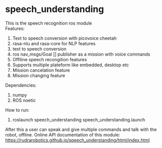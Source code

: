 # speech_understanding

This is the speech recognition ros module  
Features:  
1. Text to speech conversion with picovoice cheetah  
2. rasa-nlu and rasa-core for NLP features    
3. text to speech conversion   
4. ros nav_msgs/Goal [] publisher as a mission with voice commands  
5. Offiline speech recongition features
6. Supports multiple plateform like embedded, desktop etc  
7. Mission cancelation feature   
8. Mission changing feature  

Dependencies:  
1. numpy  
2. ROS noetic  

How to run:  
1. roslaunch speech_understanding speech_understanding.launch  

After this a user can speak and give multiple commands and talk with the robot, offline. 
Online API documentation of this module:  https://rudrarobotics.github.io/speech_understanding/html/index.html
